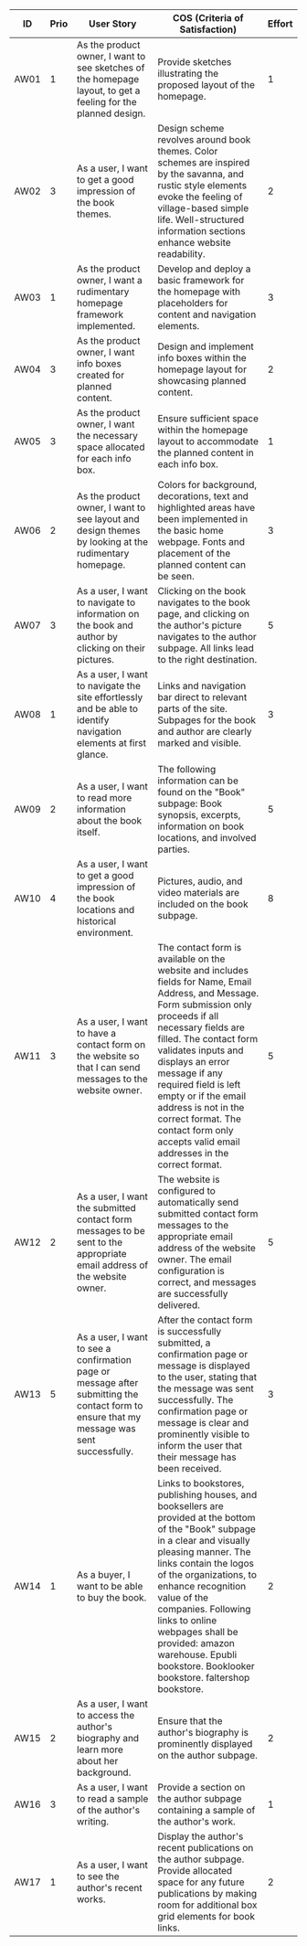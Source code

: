 
| ID   | Prio | User Story | COS (Criteria of Satisfaction) | Effort |
|------|------|------------|--------------------------------|--------|
| AW01 | 1    | As the product owner, I want to see sketches of the homepage layout, to get a feeling for the planned design. | Provide sketches illustrating the proposed layout of the homepage. | 1      |
| AW02 | 3    | As a user, I want to get a good impression of the book themes. | Design scheme revolves around book themes. Color schemes are inspired by the savanna, and rustic style elements evoke the feeling of village-based simple life. Well-structured information sections enhance website readability. | 2      |
| AW03 | 1    | As the product owner, I want a rudimentary homepage framework implemented. | Develop and deploy a basic framework for the homepage with placeholders for content and navigation elements. | 3      |
| AW04 | 3    | As the product owner, I want info boxes created for planned content. | Design and implement info boxes within the homepage layout for showcasing planned content. | 2      |
| AW05 | 3    | As the product owner, I want the necessary space allocated for each info box. | Ensure sufficient space within the homepage layout to accommodate the planned content in each info box. | 1      |
| AW06 | 2    | As the product owner, I want to see layout and design themes by looking at the rudimentary homepage. | Colors for background, decorations, text and highlighted areas have been implemented in the basic home webpage. Fonts and placement of the planned content can be seen. | 3      |
| AW07 | 3    | As a user, I want to navigate to information on the book and author by clicking on their pictures. | Clicking on the book navigates to the book page, and clicking on the author's picture navigates to the author subpage. All links lead to the right destination. | 5      |
| AW08 | 1    | As a user, I want to navigate the site effortlessly and be able to identify navigation elements at first glance. | Links and navigation bar direct to relevant parts of the site. Subpages for the book and author are clearly marked and visible. | 3      |
| AW09 | 2    | As a user, I want to read more information about the book itself. | The following information can be found on the "Book" subpage: Book synopsis, excerpts, information on book locations, and involved parties. | 5      |
| AW10 | 4    | As a user, I want to get a good impression of the book locations and historical environment. | Pictures, audio, and video materials are included on the book subpage. | 8      |
| AW11 | 3    | As a user, I want to have a contact form on the website so that I can send messages to the website owner. | The contact form is available on the website and includes fields for Name, Email Address, and Message. Form submission only proceeds if all necessary fields are filled. The contact form validates inputs and displays an error message if any required field is left empty or if the email address is not in the correct format. The contact form only accepts valid email addresses in the correct format. | 5      |
| AW12 | 2    | As a user, I want the submitted contact form messages to be sent to the appropriate email address of the website owner. | The website is configured to automatically send submitted contact form messages to the appropriate email address of the website owner. The email configuration is correct, and messages are successfully delivered. | 5      |
| AW13 | 5    | As a user, I want to see a confirmation page or message after submitting the contact form to ensure that my message was sent successfully. | After the contact form is successfully submitted, a confirmation page or message is displayed to the user, stating that the message was sent successfully. The confirmation page or message is clear and prominently visible to inform the user that their message has been received. | 3      |
| AW14 | 1    | As a buyer, I want to be able to buy the book. | Links to bookstores, publishing houses, and booksellers are provided at the bottom of the "Book" subpage in a clear and visually pleasing manner. The links contain the logos of the organizations, to enhance recognition value of the companies. Following links to online webpages shall be provided: amazon warehouse. Epubli bookstore. Booklooker bookstore. faltershop bookstore. | 2      |
| AW15 | 2    | As a user, I want to access the author's biography and learn more about her background. | Ensure that the author's biography is prominently displayed on the author subpage. | 2      |
| AW16 | 3    | As a user, I want to read a sample of the author's writing. | Provide a section on the author subpage containing a sample of the author's work. | 1      |
| AW17 | 1    | As a user, I want to see the author's recent works. | Display the author's recent publications on the author subpage. Provide allocated space for any future publications by making room for additional box grid elements for book links. | 2      |
